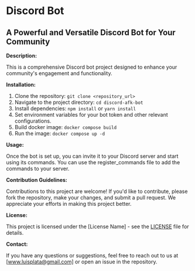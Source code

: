 # Discord Bot

## A Powerful and Versatile Discord Bot for Your Community

**Description:**

This is a comprehensive Discord bot project designed to enhance your community's engagement and functionality.

**Installation:**

1.  Clone the repository: `git clone <repository_url>`
2.  Navigate to the project directory: `cd discord-afk-bot`
3. Install dependencies: `npm install` or `yarn install`
4. Set environment variables for your bot token and other relevant configurations.
5. Build docker image: `docker compose build`
6. Run the image: `docker compose up -d`

**Usage:**

Once the bot is set up, you can invite it to your Discord server and start using its commands. You can use the register_commands file to add the commands to your server.

**Contribution Guidelines:**

Contributions to this project are welcome! If you'd like to contribute, please fork the repository, make your changes, and submit a pull request. We appreciate your efforts in making this project better.

**License:**

This project is licensed under the [License Name] - see the [LICENSE](LICENSE) file for details.

**Contact:**

If you have any questions or suggestions, feel free to reach out to us at [www.luisplata@gmail.com] or open an issue in the repository.